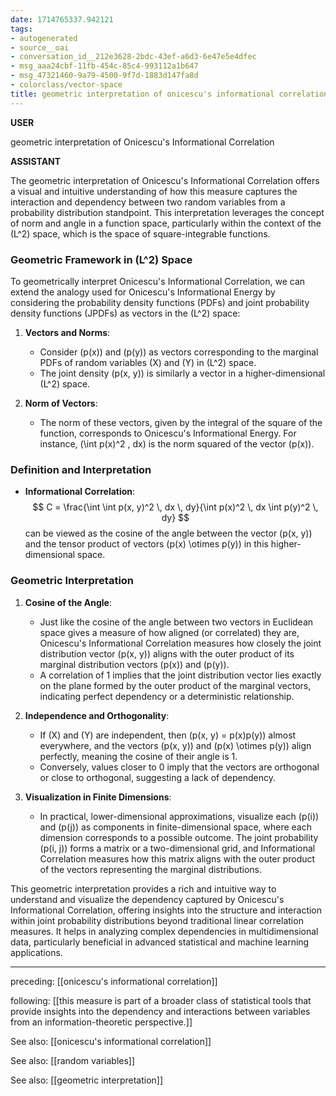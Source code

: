 ```yaml
---
date: 1714765337.942121
tags:
- autogenerated
- source__oai
- conversation_id__212e3628-2bdc-43ef-a6d3-6e47e5e4dfec
- msg_aaa24cbf-11fb-454c-85c4-993112a1b647
- msg_47321460-9a79-4500-9f7d-1883d147fa8d
- colorclass/vector-space
title: geometric interpretation of onicescu's informational correlation
---
```


**USER**

geometric interpretation of Onicescu's Informational Correlation


**ASSISTANT**

The geometric interpretation of Onicescu's Informational Correlation offers a visual and intuitive understanding of how this measure captures the interaction and dependency between two random variables from a probability distribution standpoint. This interpretation leverages the concept of norm and angle in a function space, particularly within the context of the \(L^2\) space, which is the space of square-integrable functions.

### Geometric Framework in \(L^2\) Space

To geometrically interpret Onicescu's Informational Correlation, we can extend the analogy used for Onicescu's Informational Energy by considering the probability density functions (PDFs) and joint probability density functions (JPDFs) as vectors in the \(L^2\) space:

1. **Vectors and Norms**:
   - Consider \(p(x)\) and \(p(y)\) as vectors corresponding to the marginal PDFs of random variables \(X\) and \(Y\) in \(L^2\) space.
   - The joint density \(p(x, y)\) is similarly a vector in a higher-dimensional \(L^2\) space.

2. **Norm of Vectors**:
   - The norm of these vectors, given by the integral of the square of the function, corresponds to Onicescu's Informational Energy. For instance, \(\int p(x)^2 \, dx\) is the norm squared of the vector \(p(x)\).

### Definition and Interpretation

- **Informational Correlation**:
  $$
  C = \frac{\int \int p(x, y)^2 \, dx \, dy}{\int p(x)^2 \, dx \int p(y)^2 \, dy}
  $$
  can be viewed as the cosine of the angle between the vector \(p(x, y)\) and the tensor product of vectors \(p(x) \otimes p(y)\) in this higher-dimensional space.

### Geometric Interpretation

1. **Cosine of the Angle**:
   - Just like the cosine of the angle between two vectors in Euclidean space gives a measure of how aligned (or correlated) they are, Onicescu's Informational Correlation measures how closely the joint distribution vector \(p(x, y)\) aligns with the outer product of its marginal distribution vectors \(p(x)\) and \(p(y)\).
   - A correlation of 1 implies that the joint distribution vector lies exactly on the plane formed by the outer product of the marginal vectors, indicating perfect dependency or a deterministic relationship.

2. **Independence and Orthogonality**:
   - If \(X\) and \(Y\) are independent, then \(p(x, y) = p(x)p(y)\) almost everywhere, and the vectors \(p(x, y)\) and \(p(x) \otimes p(y)\) align perfectly, meaning the cosine of their angle is 1.
   - Conversely, values closer to 0 imply that the vectors are orthogonal or close to orthogonal, suggesting a lack of dependency.

3. **Visualization in Finite Dimensions**:
   - In practical, lower-dimensional approximations, visualize each \(p(i)\) and \(p(j)\) as components in finite-dimensional space, where each dimension corresponds to a possible outcome. The joint probability \(p(i, j)\) forms a matrix or a two-dimensional grid, and Informational Correlation measures how this matrix aligns with the outer product of the vectors representing the marginal distributions.

This geometric interpretation provides a rich and intuitive way to understand and visualize the dependency captured by Onicescu's Informational Correlation, offering insights into the structure and interaction within joint probability distributions beyond traditional linear correlation measures. It helps in analyzing complex dependencies in multidimensional data, particularly beneficial in advanced statistical and machine learning applications.


---

preceding: [[onicescu's informational correlation]]  


following: [[this measure is part of a broader class of statistical tools that provide insights into the dependency and interactions between variables from an information-theoretic perspective.]]

See also: [[onicescu's informational correlation]]


See also: [[random variables]]


See also: [[geometric interpretation]]